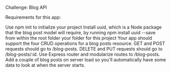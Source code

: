Challenge: Blog API

Requirements for this app:

Use npm init to initialize your project
Install uuid, which is a Node package that the blog post model will require, by running npm install uuid --save from within the root folder your folder for this project
Your app should support the four CRUD operations for a blog posts resource.
GET and POST requests should go to /blog-posts.
DELETE and PUT requests should go to /blog-posts/:id.
Use Express router and modularize routes to /blog-posts.
Add a couple of blog posts on server load so you'll automatically have some data to look at when the server starts.